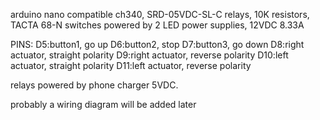 arduino nano compatible ch340, SRD-05VDC-SL-C relays, 10K resistors, TACTA 68-N switches
powered by 2 LED power supplies, 12VDC 8.33A

PINS: D5:button1, go up
      D6:button2, stop
      D7:button3, go down
      D8:right actuator, straight polarity
      D9:right actuator, reverse polarity
      D10:left actuator, straight polarity
      D11:left actuator, reverse polarity
      
relays powered by phone charger 5VDC.

probably a wiring diagram will be added later
